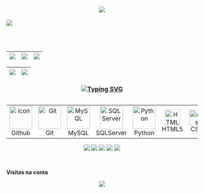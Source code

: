 <h1 align="center">
<img src="https://readme-typing-svg.herokuapp.com/?font=Righteous&size=40&color=FF1493&center=true&vCenter=false&width=1500&height=100&duration=6000&lines=Olá+eu+sou+a+Yasmin,+e+estou+cursando+análise+e+desenvolvimento+de+sistemas...;+Hello+I'm+Yasmin+and+I'm+study+analysis+and+sistems+development..." />
</h1>
<img src="https://user-images.githubusercontent.com/73097560/115834477-dbab4500-a447-11eb-908a-139a6edaec5c.gif"><br><br><br><br>
<div>
  <a href="https://github.com/Yasmin-Kibaltchich">

| ![](http://github-profile-summary-cards.vercel.app/api/cards/stats?username=Yasmin-Kibaltchich&theme=dracula) | ![](http://github-profile-summary-cards.vercel.app/api/cards/repos-per-language?username=Yasmin-Kibaltchich&hide=Html&theme=dracula) | ![](http://github-profile-summary-cards.vercel.app/api/cards/most-commit-language?username=Yasmin-Kibaltchich&theme=dracula) |
| :-: | :-: | :-: |  

| ![](http://github-profile-summary-cards.vercel.app/api/cards/profile-details?username=Yasmin-Kibaltchich&theme=dracula) | ![](https://github-readme-streak-stats.herokuapp.com/?user=Yasmin-Kibaltchich&theme=dracula&hide_border=true&date_format=M%20j%5B%2C%20Y%5D&background=dracula&stroke=35AFA3&ring=BF91F3&fire=BF91F3&currStreakNum=BF91F3&sideNums=BF91F3&currStreakLabel=BF91F3&sideLabels=BF91F3&dates=35AFA3) |
| :-: | :-: | 

<h3 align="center"><a href="https://git.io/typing-svg"><img src="https://readme-typing-svg.demolab.com?font=Fira+Code&weight=500&size=25&pause=0&duration=6000&color=FF1493&center=true&width=700&lines=Tecnologias;Technologies" alt="Typing SVG" /></a></h3>
<p align="center">
<p align="center">
<div style="display: flex; align-items: flex-start; align: center">
<table align="center">
  <tr>
    <td align="center" width="96">
        <img src="https://techstack-generator.vercel.app/github-icon.svg" alt="icon" width="60" height="60" />
      <br>Github
    </td>
    <td align="center" width="96"> 
        <img src="https://user-images.githubusercontent.com/25181517/192108372-f71d70ac-7ae6-4c0d-8395-51d8870c2ef0.png" width="60" height="60" alt="Git" />
      <br>Git
    <td align="center"  width="96">
        <img src="https://techstack-generator.vercel.app/mysql-icon.svg" width="60" height="60" alt="MySQL" />
      <br>MySQL  
    <td align="center"  width="96">
        <img src="https://cdn.jsdelivr.net/gh/devicons/devicon@latest/icons/microsoftsqlserver/microsoftsqlserver-plain-wordmark.svg" width="60" height="60" alt="SQLServer" />
      <br>SQLServer
    </td>   
    <td align="center"  width="96">
        <img src="https://techstack-generator.vercel.app/python-icon.svg" width="60" height="60" alt="Python" />
      <br>Python
    <td align="center"  width="96">
        <img src="https://skillicons.dev/icons?i=html" width="40" height="40" alt="HTML5" />
      <br>HTML5
    </td>
    <td align="center" width="96">
        <img src="https://skillicons.dev/icons?i=css" width="40" height="40" alt="css" />
      <br>CSS
    </td>
    <td align="center" width="96">
        <img src="https://techstack-generator.vercel.app/js-icon.svg" alt="icon" width="60" height="60" />
      <br>JavaScript
    </td>
    <td align="center" width="96">
        <img src="https://techstack-generator.vercel.app/restapi-icon.svg" width="50" height="50" alt="RestAPI" />
      <br>RestAPI
    </td>
  </tr>
</table>
<br><br>
</div>

<div align="center">
  <a href="https://github.com/Yasmin-Kibaltchich" target="_blank"><img src="https://img.shields.io/badge/GitHub-000000?style=for-the-badge&logo=github&logoColor=white" target="_blank"></a>
  <a href="https://discordapp.com/users/yaslins" target="_blank"><img src="https://img.shields.io/badge/Discord-%237289DA?style=for-the-badge&logo=discord&logoColor=white" target="_blank"></a>
  <a href="https://www.linkedin.com/in/yasminkibaltchich/" target="_blank"><img src="https://img.shields.io/badge/-LinkedIn-%230077B5?style=for-the-badge&logo=linkedin&logoColor=white" target="_blank"></a>
  <a href = "mailto:yasminkibaltchich@gmail.com"><img src="https://img.shields.io/badge/Gmail-D14836?style=for-the-badge&logo=gmail&logoColor=white"></a>
  <a href="https://instagram.com/yas_lins/" target="_blank"><img src="https://img.shields.io/badge/-Instagram-%23E4405F?style=for-the-badge&logo=instagram&logoColor=white" target="_blank"></a>
 </div> 
  

  <br><p align="centre"><b>Visitas na conta</b></p>  
<p align="center"><img align="center" theme="dracula" src="https://profile-counter.glitch.me/{Yasmin-Kibaltchich}/count.svg" /></p> 
<br>
</div>
